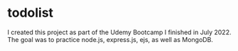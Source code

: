 # todolist

I created this project as part of the Udemy Bootcamp I finished in July 2022. The goal was to practice node.js, express.js, ejs, as well as MongoDB.
